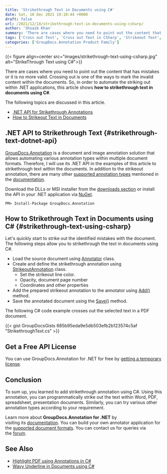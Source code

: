 ```yaml
---
title: 'Strikethrough Text in Documents using C#'
date: Sat, 18 Dec 2021 19:10:44 +0000
draft: false
url: /2021/12/18/strikethrough-text-in-documents-using-csharp/
author: 'Shoaib Khan'
summary: 'There are cases where you need to point out the content that has mistakes or it is no more valid. Crossed out is one of the ways to mark the invalid content within the documents. In order to automate the striking out within .NET applications, this article shows **how to strikethrough text in documents using C#**.'
tags: ['Cross out Text', 'Cross out Text in CSharp', 'Strikeout Text', 'Strikethrough Text', 'Strikethrough Text in CSharp']
categories: ['GroupDocs.Annotation Product Family']
---
```




{{< figure align=center src="images/strikethrough-text-using-csharp.jpg" alt="StrikeThrough Text using C#">}}


There are cases where you need to point out the content that has mistakes or it is no more valid. Crossing out is one of the ways to mark the invalid content within the documents. So, in order to automate the striking out within .NET applications, this article shows **how to strikethrough text in documents using C#**.

The following topics are discussed in this article.

*   [.NET API for Strikethrough Annotations](#strikethrough-text-dotnet-api)
*   [How to Strikeout Text in Documents](#strikethrough-text-using-csharp)

## .NET API to Strikethrough Text {#strikethrough-text-dotnet-api}

[GroupDocs.Annotation](https://products.groupdocs.com/annotation/) is a document and image annotation solution that allows automating various annotation types within multiple document formats. Therefore, I will use its .NET API in the examples of this article to strikethrough text within the documents. In addition to the strikeout annotation, there are many other [supported annotation types](https://apireference.groupdocs.com/annotation/net/groupdocs.annotation.models.annotationmodels) mentioned in the [documentation](https://docs.groupdocs.com/annotation/net/).

Download the DLLs or MSI installer from the [downloads section](https://downloads.groupdocs.com/annotation/net) or install the API in your .NET application via [NuGet](https://www.nuget.org/packages/groupdocs.comparison).

```
PM> Install-Package GroupDocs.Annotation
```

## How to Strikethrough Text in Documents using C# {#strikethrough-text-using-csharp}

Let's quickly start to strike out the identified mistakes with the document. The following steps allow you to strikethrough the text in documents using C#.

*   Load the source document using [Annotator](https://apireference.groupdocs.com/annotation/net/groupdocs.annotation/annotator) class.
*   Create and define the strikethrough annotation using [StrikeoutAnnotation](https://apireference.groupdocs.com/annotation/net/groupdocs.annotation.models.annotationmodels/strikeoutannotation) class.
    *   Set the strikeout line color.
    *   Opacity, document page number
    *   Coordinates and other properties
*   Add the prepared strikeout annotation to the annotator using [Add()](https://apireference.groupdocs.com/annotation/net/groupdocs.annotation/annotator/methods/add/index) method.
*   Save the annotated document using the [Save()](https://apireference.groupdocs.com/annotation/net/groupdocs.annotation/annotator/methods/save/index) method.

The following C# code example crosses out the selected text in a PDF document.

{{< gist GroupDocsGists 685b95eda9e5db503efb2b123574c5af "StrikethroughText.cs" >}}

## Get a Free API License

You can use GroupDocs.Annotation for .NET for free by [getting a temporary license](https://purchase.groupdocs.com/temporary-license).

## Conclusion

To sum up, you learned to add strikethrough annotation using C#. Using this annotation, you can programmatically strike out the text within Word, PDF, spreadsheet, presentation documents. Similarly, you can try various other annotation types according to your requirement.

Learn more about **GroupDocs.Annotation for .NET** by visiting its [documentation](https://docs.groupdocs.com/annotation/net). You can build your own annotator application for the [supported document formats](https://docs.groupdocs.com/annotation/net/supported-document-formats/). You can contact us for queries via the [forum](https://forum.groupdocs.com/).

## See Also

*   [Highlight PDF using Annotations in C#](https://blog.groupdocs.com/2021/10/12/highlight-pdf-with-annotations-using-csharp/)
*   [Wavy Underline in Documents using C#](https://blog.groupdocs.com/2021/12/04/add-wavy-underline-in-documents-using-csharp/)




